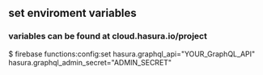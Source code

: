 ## set enviroment variables
### variables can be found at  cloud.hasura.io/project

$ firebase functions:config:set hasura.graphql_api="YOUR_GraphQL_API" hasura.graphql_admin_secret="ADMIN_SECRET"
